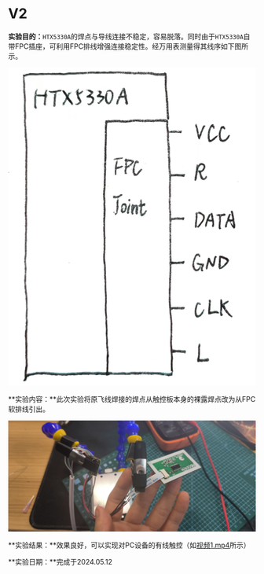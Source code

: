 # V2

**实验目的：**`HTX5330A`的焊点与导线连接不稳定，容易脱落。同时由于`HTX5330A`自带FPC插座，可利用FPC排线增强连接稳定性。经万用表测量得其线序如下图所示。

![2](Pics\2.jpg)

**实验内容：**此次实验将原飞线焊接的焊点从触控板本身的裸露焊点改为从FPC软排线引出。

![0](Pics\0.jpg)

**实验结果：**效果良好，可以实现对PC设备的有线触控（如[视频1.mp4](Pics\1.mp4)所示）

**实验日期：**完成于2024.05.12
